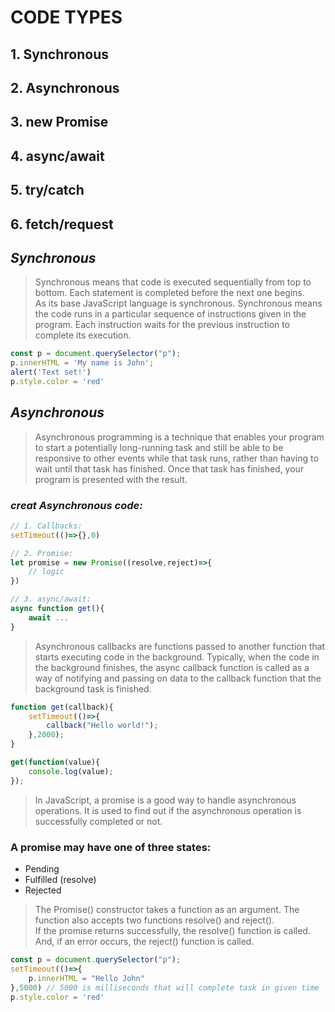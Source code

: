 # CODE TYPES

## 1. Synchronous 
## 2. Asynchronous
## 3. new Promise 
## 4. async/await
## 5. try/catch
## 6. fetch/request

## ***Synchronous***

>Synchronous means that code is executed sequentially from top to bottom. Each statement is completed before the next one begins.<br>
As its base JavaScript language is synchronous. Synchronous means the code runs in a particular sequence of instructions given in the program. Each instruction waits for the previous instruction to complete its execution.

```js
const p = document.querySelector("p");
p.innerHTML = 'My name is John';
alert('Text set!')
p.style.color = 'red'
```

## ***Asynchronous***

>Asynchronous programming is a technique that enables your program to start a potentially long-running task and still be able to be responsive to other events while that task runs, rather than having to wait until that task has finished. Once that task has finished, your program is presented with the result.
### ***creat Asynchronous code:***
```js
// 1. Callbacks:
setTimeout(()=>{},0)

// 2. Promise:
let promise = new Promise((resolve,reject)=>{
    // logic
})

// 3. async/await:
async function get(){
    await ...
}
```
>Asynchronous callbacks are functions passed to another function that starts executing code in the background. Typically, when the code in the background finishes, the async callback function is called as a way of notifying and passing on data to the callback function that the background task is finished.
```js
function get(callback){
    setTimeout(()=>{
        callback("Hello world!");
    },2000);
}

get(function(value){
    console.log(value);
});
```

>In JavaScript, a promise is a good way to handle asynchronous operations. It
is used to find out if the asynchronous operation is successfully completed or
not. 
### A promise may have one of three states:
- Pending
- Fulfilled (resolve)
- Rejected

>The Promise() constructor takes a function as an argument. The function also
accepts two functions resolve() and reject().<br>
If the promise returns successfully, the resolve() function is called. And, if an
error occurs, the reject() function is called.

```js
const p = document.querySelector("p");
setTimeout(()=>{
    p.innerHTML = "Hello John"
},5000) // 5000 is milliseconds that will complete task in given time
p.style.color = 'red'
```

